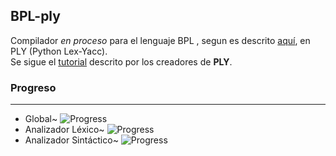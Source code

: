 ## BPL-ply

Compilador _en proceso_ para el lenguaje BPL , segun es descrito [aquí](https://www.cs.oberlin.edu/~bob/cs331/The%20BPL%20Programming%20Language.pdf), en PLY (Python Lex-Yacc).
<br>
Se sigue el [tutorial]((https://www.dabeaz.com/ply/ply.html)) descrito por los creadores de **PLY**.

### Progreso
___
+ Global~
![Progress](http://progressed.io/bar/30)   
+ Analizador Léxico~
![Progress](http://progressed.io/bar/85)
+ Analizador Sintáctico~
![Progress](http://progressed.io/bar/0)

